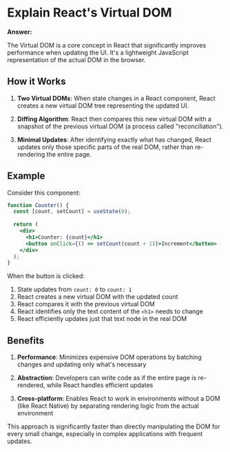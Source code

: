 # Explain React's Virtual DOM

**Answer:**

The Virtual DOM is a core concept in React that significantly improves performance when updating the UI. It's a lightweight JavaScript representation of the actual DOM in the browser.

## How it Works

1. **Two Virtual DOMs**: When state changes in a React component, React creates a new virtual DOM tree representing the updated UI.

2. **Diffing Algorithm**: React then compares this new virtual DOM with a snapshot of the previous virtual DOM (a process called "reconciliation").

3. **Minimal Updates**: After identifying exactly what has changed, React updates only those specific parts of the real DOM, rather than re-rendering the entire page.

## Example

Consider this component:

```jsx
function Counter() {
  const [count, setCount] = useState(0);
  
  return (
    <div>
      <h1>Counter: {count}</h1>
      <button onClick={() => setCount(count + 1)}>Increment</button>
    </div>
  );
}
```

When the button is clicked:

1. State updates from `count: 0` to `count: 1`
2. React creates a new virtual DOM with the updated count
3. React compares it with the previous virtual DOM
4. React identifies only the text content of the `<h1>` needs to change
5. React efficiently updates just that text node in the real DOM

## Benefits

1. **Performance**: Minimizes expensive DOM operations by batching changes and updating only what's necessary

2. **Abstraction**: Developers can write code as if the entire page is re-rendered, while React handles efficient updates

3. **Cross-platform**: Enables React to work in environments without a DOM (like React Native) by separating rendering logic from the actual environment

This approach is significantly faster than directly manipulating the DOM for every small change, especially in complex applications with frequent updates.